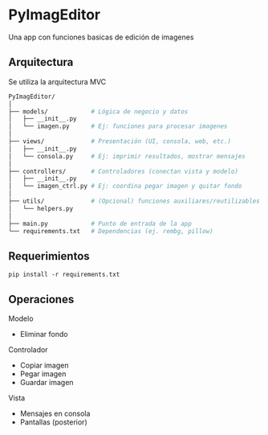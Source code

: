 # PyImagEditor
Una app con funciones basicas de edición de imagenes

## Arquitectura

Se utiliza la arquitectura MVC

```bash
PyImagEditor/
│
├── models/            # Lógica de negocio y datos
│   ├── __init__.py
│   └── imagen.py      # Ej: funciones para procesar imagenes
│
├── views/             # Presentación (UI, consola, web, etc.)
│   ├── __init__.py
│   └── consola.py     # Ej: imprimir resultados, mostrar mensajes
│
├── controllers/       # Controladores (conectan vista y modelo)
│   ├── __init__.py
│   └── imagen_ctrl.py # Ej: coordina pegar imagen y quitar fondo
│
├── utils/             # (Opcional) funciones auxiliares/reutilizables
│   └── helpers.py
│
├── main.py            # Punto de entrada de la app
└── requirements.txt   # Dependencias (ej. rembg, pillow)
```

## Requerimientos

`pip install -r requirements.txt`

## Operaciones

Modelo
- Eliminar fondo

Controlador
- Copiar imagen
- Pegar imagen
- Guardar imagen

Vista
- Mensajes en consola
- Pantallas (posterior)